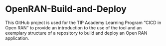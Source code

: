# OpenRAN-Build-and-Deploy
This GitHub project is used for the TIP Academy Learning Program “CICD in Open RAN” to provide an introduction to the use of the tool and an exemplary structure of a repository to build and deploy an Open RAN application.

